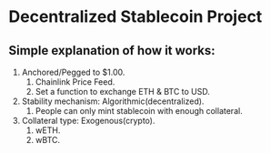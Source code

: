 # Decentralized Stablecoin Project

## Simple explanation of how it works:

1. Anchored/Pegged to $1.00.
   1. Chainlink Price Feed.
   2. Set a function to exchange ETH & BTC to USD.
2. Stability mechanism: Algorithmic(decentralized).
   1. People can only mint stablecoin with enough collateral.
3. Collateral type: Exogenous(crypto).
   1. wETH.
   2. wBTC.
